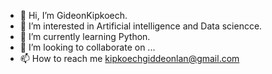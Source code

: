 - 👋 Hi, I’m GideonKipkoech.
- 👀 I’m interested in Artificial intelligence and Data sciencce.
- 🌱 I’m currently learning Python.
- 💞️ I’m looking to collaborate on ...
- 📫 How to reach me kipkoechgiddeonlan@gmail.com

<!---
GidLan/GidLan is a ✨ special ✨ repository because its `README.md` (this file) appears on your GitHub profile.
You can click the Preview link to take a look at your changes.
--->
